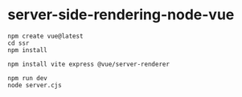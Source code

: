 # server-side-rendering-node-vue
```
npm create vue@latest
cd ssr
npm install

npm install vite express @vue/server-renderer

npm run dev
node server.cjs
```